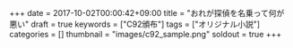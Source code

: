 +++
date = 2017-10-02T00:00:42+09:00
title = "おれが探偵を名乗って何が悪い"
draft = true
keywords = ["C92頒布"]
tags = ["オリジナル小説"]
categories = []
thumbnail = "images/c92_sample.png"
soldout = true
+++

<!--more-->